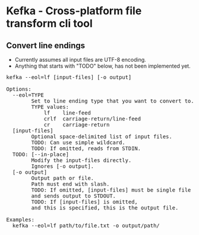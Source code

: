 # Kefka - Cross-platform file transform cli tool

## Convert line endings
* Currently assumes all input files are UTF-8 encoding.
* Anything that starts with "TODO" below, has not been implemented yet.
<pre>
kefka --eol=lf [input-files] [-o output]

Options:
  --eol=TYPE
        Set to line ending type that you want to convert to.
        TYPE values:
            lf    line-feed
            crlf  carriage-return/line-feed
            cr    carriage-return
  [input-files]
        Optional space-delimited list of input files.
        TODO: Can use simple wildcard.
        TODO: If omitted, reads from STDIN.
  TODO: [--in-place]
        Modify the input-files directly.
        Ignores [-o output].
  [-o output]
        Output path or file.
        Path must end with slash.
        TODO: If omitted, [input-files] must be single file
        and sends output to STDOUT.
        TODO: If [input-files] is omitted,
        and this is specified, this is the output file.

Examples:
  kefka --eol=lf path/to/file.txt -o output/path/
</pre>
